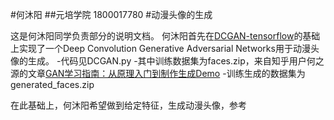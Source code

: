 #何沐阳
##元培学院 1800017780
#动漫头像的生成

这是何沐阳同学负责部分的说明文档。
何沐阳首先在[DCGAN-tensorflow](https://github.com/carpedm20/DCGAN-tensorflow)的基础上实现了一个Deep Convolution Generative Adversarial Networks用于动漫头像的生成。
-代码见DCGAN.py
-其中训练数据集为faces.zip，来自知乎用户何之源的文章[GAN学习指南：从原理入门到制作生成Demo](https://zhuanlan.zhihu.com/p/24767059)
-训练生成的数据集为generated_faces.zip

在此基础上，何沐阳希望做到给定特征，生成动漫头像，参考
